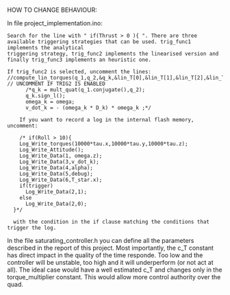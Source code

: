 HOW TO CHANGE BEHAVIOUR:

In file project_implementation.ino:
	
	Search for the line with " if(Thrust > 0 ){ ". There are three available triggering strategies that can be used. trig_func1 implements the analytical
	triggering strategy, trig_func2 implements the linearised version and finally trig_func3 implements an heuristic one.
	
	If trig_func2 is selected, uncomment the lines:
	//compute_lin_torques(q_1,q_2,&q_k,&lin_T[0],&lin_T[1],&lin_T[2],&lin_T[3],&lin_T[4]); // UNCOMMENT IF TRIG2 IS ENABLED
          /*q_k = mult_quat(q_1.conjugate(),q_2);
          q_k.sign_l();
          omega_k = omega;
          v_dot_k = - (omega_k * D_k) * omega_k ;*/
          
        If you want to record a log in the internal flash memory, uncomment:
        
        /* if(Roll > 10){
        Log_Write_torques(10000*tau.x,10000*tau.y,10000*tau.z);
        Log_Write_Attitude();
        Log_Write_Data(1, omega.z);
        Log_Write_Data(3,v_dot_k);
        Log_Write_Data(4,alpha);
        Log_Write_Data(5,debug);
        Log_Write_Data(6,T_star.x);
        if(trigger)
          Log_Write_Data(2,1);
        else
          Log_Write_Data(2,0);
      }*/
      
      with the condition in the if clause matching the conditions that trigger the log.
      
In the file saturating_controller.h you can define all the parameters described in the report of this project.
Most importantly, the c_T constant has direct impact in the quality of the time responde. Too low and the controller 
will be unstable, too high and it will underperform (or not act at all). The ideal case would have a well estimated
c_T and changes only in the torque_multiplier constant. This would allow more control authority over the quad.
